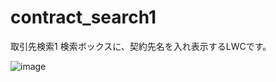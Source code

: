# contract_search1
取引先検索1
検索ボックスに、契約先名を入れ表示するLWCです。

![image](https://user-images.githubusercontent.com/81751153/113546281-a371cd00-9626-11eb-9047-c8fcd4409547.png)
